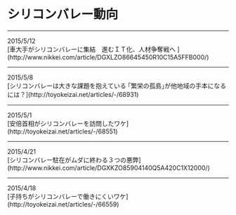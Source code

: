 # シリコンバレー動向
<hr>
2015/5/12<br>
[車大手がシリコンバレーに集結　進むＩＴ化、人材争奪戦へ ](http://www.nikkei.com/article/DGXLZO86645450R10C15A5FFB000/)
<hr>
2015/5/8<br>
[シリコンバレーは大きな課題を抱えている
｢繁栄の孤島｣が他地域の手本になるには？](http://toyokeizai.net/articles/-/68931)
<hr>
2015/5/1<br>
[安倍首相がシリコンバレーを訪問したワケ](http://toyokeizai.net/articles/-/68551)
<hr>
2015/4/21<br>
[シリコンバレー駐在がムダに終わる３つの悪弊](http://www.nikkei.com/article/DGXKZO85904140Q5A420C1X12000/)
<hr>
2015/4/18<br>
[子持ちがシリコンバレーで働きにくいワケ](http://toyokeizai.net/articles/-/66559)

